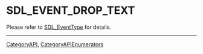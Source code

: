 # SDL_EVENT_DROP_TEXT

Please refer to [SDL_EventType](SDL_EventType) for details.

----
[CategoryAPI](CategoryAPI), [CategoryAPIEnumerators](CategoryAPIEnumerators)

